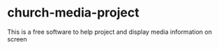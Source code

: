 # church-media-project
This is a free software to help project and display media information on screen
